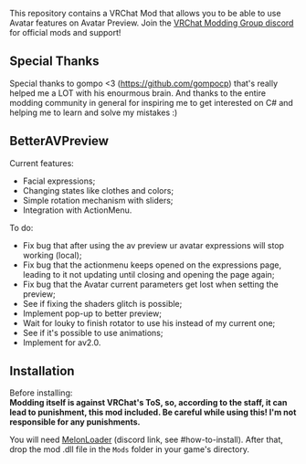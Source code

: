 This repository contains a VRChat Mod that allows you to be able to use Avatar features on Avatar Preview. 
Join the [VRChat Modding Group discord](https://discord.gg/rCqKSvR) for official mods and support!

## Special Thanks
Special thanks to gompo <3 (https://github.com/gompocp) that's really helped me a LOT with his enourmous brain. 
And thanks to the entire modding community in general for inspiring me to get interested on C# and helping me to learn and solve my mistakes :)

## BetterAVPreview
Current features:
- Facial expressions;
- Changing states like clothes and colors;
- Simple rotation mechanism with sliders;
- Integration with ActionMenu.

To do:
- Fix bug that after using the av preview ur avatar expressions will stop working (local);
- Fix bug that the actionmenu keeps opened on the expressions page, leading to it not updating until closing and opening the page again;
- Fix bug that the Avatar current parameters get lost when setting the preview;
- See if fixing the shaders glitch is possible;
- Implement pop-up to better preview;
- Wait for louky to finish rotator to use his instead of my current one;
- See if it's possible to use animations;
- Implement for av2.0.

## Installation
Before installing:  
**Modding itself is against VRChat's ToS, so, according to the staff, it can lead to punishment, this mod included. Be careful while using this! I'm not responsible for any punishments.**

You will need [MelonLoader](https://discord.gg/2Wn3N2P) (discord link, see \#how-to-install).
After that, drop the mod .dll file in the `Mods` folder in your game's directory.
